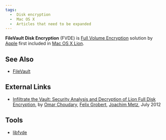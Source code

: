 ```yaml
---
tags:
  -  Disk encryption
  -  Mac OS X
  -  Articles that need to be expanded
---
```

**FileVault Disk Encryption** (FVDE) is [Full Volume
Encryption](full_volume_encryption.md) solution by
[Apple](apple.md) first included in [Mac OS X
Lion](mac_os_x.md).

## See Also

- [FileVault](file_vault.md)

## External Links

- [Infiltrate the Vault: Security Analysis and Decryption of Lion Full
  Disk Encryption](http://eprint.iacr.org/2012/374.pdf), by [Omar
  Choudary](omar_choudary.md), [Felix
  Grobert](felix_grobert.md), [Joachim
  Metz](joachim_metz.md), July 2012

## Tools

- [libfvde](libfvde.md)